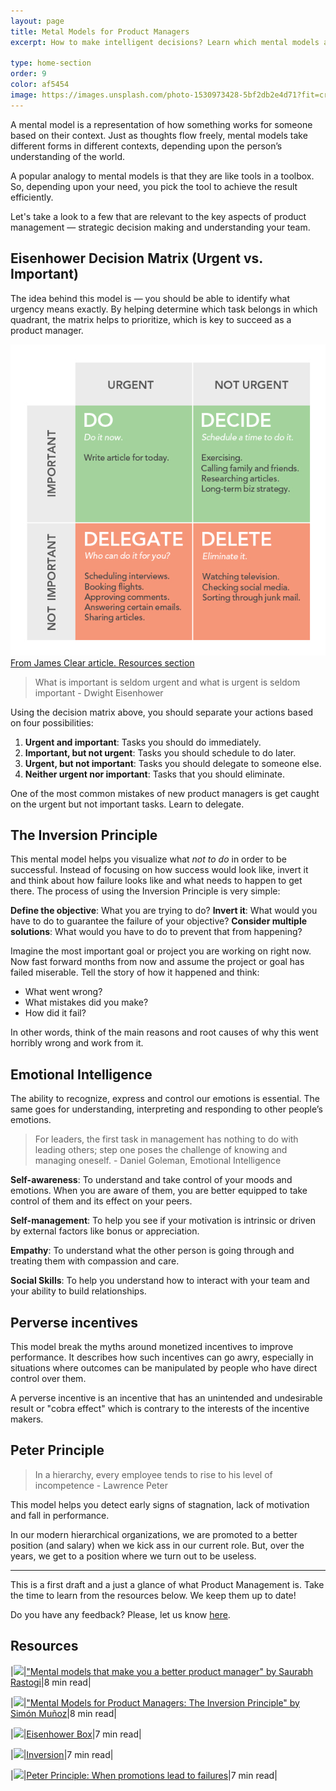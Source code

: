 ```yaml
---
layout: page
title: Metal Models for Product Managers
excerpt: How to make intelligent decisions? Learn which mental models are most helpful for product managers.

type: home-section
order: 9
color: af5454
image: https://images.unsplash.com/photo-1530973428-5bf2db2e4d71?fit=crop&w=300&q=80
---
```


A mental model is a representation of how something works for someone based on their context. Just as thoughts flow freely, mental models take different forms in different contexts, depending upon the person’s understanding of the world.

A popular analogy to mental models is that they are like tools in a toolbox. So, depending upon your need, you pick the tool to achieve the result efficiently.

Let's take a look to a few that are relevant to the key aspects of product management — strategic decision making and understanding your team.

## Eisenhower Decision Matrix (Urgent vs. Important)

The idea behind this model is — you should be able to identify what urgency means exactly. By helping determine which task belongs in which quadrant, the matrix helps to prioritize, which is key to succeed as a product manager.

![](images/eisenhower-box.png "Eisenhower Box")
<span>[From James Clear article. Resources section](#resources)</span>

> What is important is seldom urgent and what is urgent is seldom important - Dwight Eisenhower

Using the decision matrix above, you should separate your actions based on four possibilities:

1. **Urgent and important**: Tasks you should do immediately.
2. **Important, but not urgent**: Tasks you should schedule to do later.
3. **Urgent, but not important**: Tasks you should delegate to someone else.
4. **Neither urgent nor important**: Tasks that you should eliminate.

One of the most common mistakes of new product managers is get caught on the urgent but not important tasks. Learn to delegate.

## The Inversion Principle

This mental model helps you visualize what *not to do* in order to be successful. Instead of focusing on how success would look like, invert it and think about how failure looks like and what needs to happen to get there. The process of using the Inversion Principle is very simple:

**Define the objective**: What you are trying to do?
**Invert it**: What would you have to do to guarantee the failure of your objective?
**Consider multiple solutions**: What would you have to do to prevent that from happening?

Imagine the most important goal or project you are working on right now. Now fast forward months from now and assume the project or goal has failed miserable. Tell the story of how it happened and think:
- What went wrong?
- What mistakes did you make?
- How did it fail?

In other words, think of the main reasons and root causes of why this went horribly wrong and work from it.

## Emotional Intelligence

The ability to recognize, express and control our emotions is essential. The same goes for understanding, interpreting and responding to other people’s emotions.

> For leaders, the first task in management has nothing to do with leading others; step one poses the challenge of knowing and managing oneself. - Daniel Goleman, Emotional Intelligence

**Self-awareness**: To understand and take control of your moods and emotions. When you are aware of them, you are better equipped to take control of them and its effect on your peers.

**Self-management**: To help you see if your motivation is intrinsic or driven by external factors like bonus or appreciation.

**Empathy**: To understand what the other person is going through and treating them with compassion and care.

**Social Skills**: To help you understand how to interact with your team and your ability to build relationships.

## Perverse incentives

This model break the myths around monetized incentives to improve performance. It describes how such incentives can go awry, especially in situations where outcomes can be manipulated by people who have direct control over them.

A perverse incentive is an incentive that has an unintended and undesirable result or "cobra effect" which is contrary to the interests of the incentive makers.

## Peter Principle

> In a hierarchy, every employee tends to rise to his level of incompetence - Lawrence Peter

This model helps you detect early signs of stagnation, lack of motivation and fall in performance.

In our modern hierarchical organizations, we are promoted to a better position (and salary) when we kick ass in our current role. But, over the years, we get to a position where we turn out to be useless.

---

This is a first draft and a just a glance of what Product Management is. Take the time to learn from the resources below. We keep them up to date!

Do you have any feedback? Please, let us know [here]().

## Resources

|![](https://img.icons8.com/ios/50/000000/notepad.png)|["Mental models that make you a better product manager" by Saurabh Rastogi](https://medium.com/unboxing-product-management/mental-models-that-make-you-a-better-product-manager-bceb8897540a)|8 min read|

|![](https://img.icons8.com/ios/50/000000/notepad.png)|["Mental Models for Product Managers: The Inversion Principle" by Simón Muñoz](https://medium.com/@simonmunoz/mental-models-for-product-managers-the-inversion-principle-4f7692bddc2)|8 min read|

|![](https://img.icons8.com/ios/50/000000/notepad.png)|[Eisenhower Box](https://jamesclear.com/eisenhower-box)|7 min read|

|![](https://img.icons8.com/ios/50/000000/notepad.png)|[Inversion](https://jamesclear.com/inversion)|7 min read|

|![](https://img.icons8.com/ios/50/000000/notepad.png)|[Peter Principle: When promotions lead to failures](http://blogs.quovantis.com/peter-principle-when-promotions-lead-to-failures/)|7 min read|